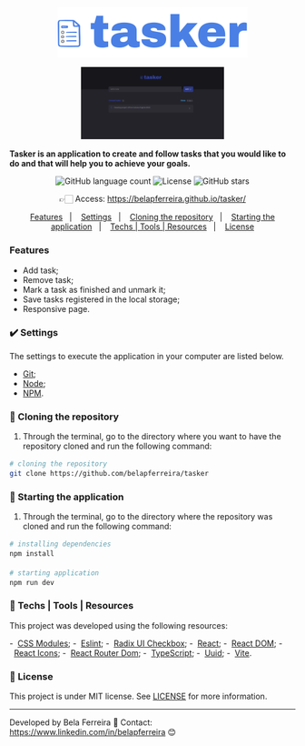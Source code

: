 <p align="center">
  <img src="src/assets/tasker-logo.svg"/>
</p>

<p align="center">
  <img src="src/assets/tasker-image.png" width="50%" height="50%" max-width="100%" >
</p>

<strong align="center">
  Tasker is an application to create and follow tasks that you would like to do and that will help you to achieve your goals.
</strong>

<p align="center">
  <img alt="GitHub language count" src="https://img.shields.io/github/languages/count/belapferreira/tasker">

  <img alt="License" src="https://img.shields.io/static/v1?label=license&message=MIT&color=49AA26">

  <img alt="GitHub stars" src="https://img.shields.io/github/stars/belapferreira/tasker?style=social">
</p>

<p align="center">
  👉🏻 Access: 
  <a
    href="https://belapferreira.github.io/tasker/"
    target="_blank"
    rel="noopener noreferrer"
  >
    https://belapferreira.github.io/tasker/
  </a>
</p>

<p align="center">
  <a href="#features">Features</a>&nbsp;&nbsp;&nbsp;|&nbsp;&nbsp;&nbsp;
  <a href="#heavy_check_mark-settings">Settings</a>&nbsp;&nbsp;&nbsp;|&nbsp;&nbsp;&nbsp;
  <a href="#arrow_down_small-cloning-the-repository">Cloning the repository</a>&nbsp;&nbsp;&nbsp;|&nbsp;&nbsp;&nbsp;
  <a href="#beginner-starting-the-application">Starting the application</a>&nbsp;&nbsp;&nbsp;|&nbsp;&nbsp;&nbsp;
  <a href="#wrench-techs--tools--resources">Techs | Tools | Resources</a>&nbsp;&nbsp;&nbsp;|&nbsp;&nbsp;&nbsp;
  <a href="#memo-license">License</a>
</p>

### Features

- Add task;
- Remove task;
- Mark a task as finished and unmark it;
- Save tasks registered in the local storage;
- Responsive page.

### :heavy_check_mark: Settings

The settings to execute the application in your computer are listed below.

- [Git](https://git-scm.com);
- [Node](https://nodejs.org/);
- [NPM](https://www.npmjs.com/).

### :arrow_down_small: Cloning the repository

1. Through the terminal, go to the directory where you want to have the repository cloned and run the following command:

```bash
# cloning the repository
git clone https://github.com/belapferreira/tasker
```

### :beginner: Starting the application

1. Through the terminal, go to the directory where the repository was cloned and run the following command:

```bash
# installing dependencies
npm install

# starting application
npm run dev
```

### :wrench: Techs | Tools | Resources

This project was developed using the following resources:

-  [CSS Modules](https://github.com/css-modules/css-modules);
-  [Eslint](https://eslint.org/);
-  [Radix UI Checkbox](https://www.radix-ui.com/docs/primitives/components/checkbox);
-  [React](https://pt-br.reactjs.org/);
-  [React DOM](https://pt-br.reactjs.org/docs/react-dom.html);
-  [React Icons](https://react-icons.github.io/react-icons/);
-  [React Router Dom](https://reactrouter.com/web/guides/quick-start);
-  [TypeScript](https://www.typescriptlang.org/);
-  [Uuid](https://github.com/uuidjs/uuid);
-  [Vite](https://vitejs.dev/).

### :memo: License

This project is under MIT license. See [LICENSE](https://github.com/belapferreira/tasker/blob/master/LICENSE) for more information.

---

Developed by Bela Ferreira :blue_heart: Contact: https://www.linkedin.com/in/belapferreira :blush:
